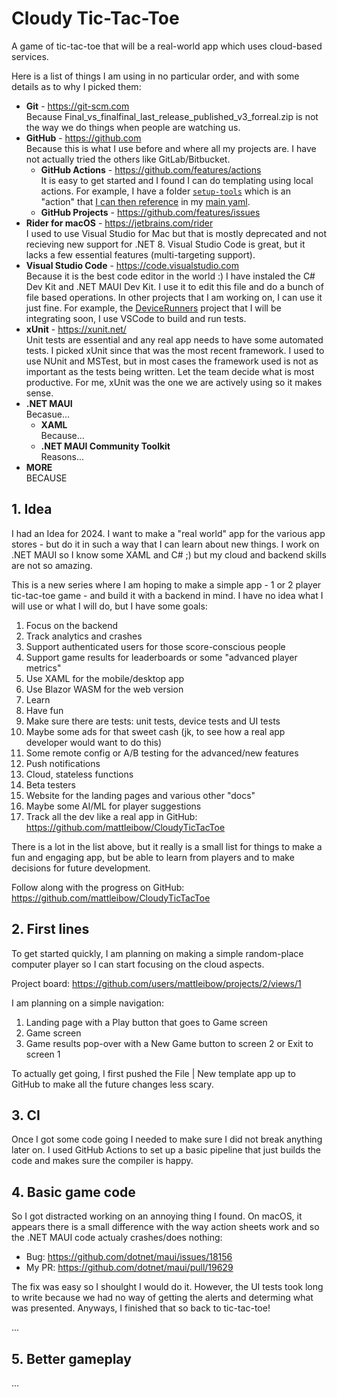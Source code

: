 # Cloudy Tic-Tac-Toe

A game of tic-tac-toe that will be a real-world app which uses cloud-based services.

Here is a list of things I am using in no particular order, and with some details as to why I picked them:

* **Git** - https://git-scm.com  
  Because Final_vs_finalfinal_last_release_published_v3_forreal.zip is not the way we do things when people are watching us.
* **GitHub** - https://github.com  
  Because this is what I use before and where all my projects are. I have not actually tried the others like GitLab/Bitbucket.
  * **GitHub Actions** - https://github.com/features/actions  
    It is easy to get started and I found I can do templating using local actions. For example, I have a folder [`setup-tools`](https://github.com/mattleibow/CloudyTicTacToe/tree/2917564505f54ed88d792735e6087eee35035b43/.github/workflows/setup-tools) which is an "action" that [I can then reference](https://github.com/mattleibow/CloudyTicTacToe/blob/2917564505f54ed88d792735e6087eee35035b43/.github/workflows/build.yml#L18-L19) in my [main yaml](https://github.com/mattleibow/CloudyTicTacToe/blob/2917564505f54ed88d792735e6087eee35035b43/.github/workflows/build.yml).
  * **GitHub Projects** - https://github.com/features/issues  
* **Rider for macOS** - https://jetbrains.com/rider  
  I used to use Visual Studio for Mac but that is mostly deprecated and not recieving new support for .NET 8. Visual Studio Code is great, but it lacks a few essential features (multi-targeting support).
* **Visual Studio Code** - https://code.visualstudio.com  
  Because it is the best code editor in the world :) I have instaled the C# Dev Kit and .NET MAUI Dev Kit. I use it to edit this file and do a bunch of file based operations. In other projects that I am working on, I can use it just fine. For example, the [DeviceRunners](https://github.com/mattleibow/DeviceRunners) project that I will be integrating soon, I use VSCode to build and run tests.
* **xUnit** - https://xunit.net/  
  Unit tests are essential and any real app needs to have some automated tests. I picked xUnit since that was the most recent framework. I used to use NUnit and MSTest, but in most cases the framework used is not as important as the tests being written. Let the team decide what is most productive. For me, xUnit was the one we are actively using so it makes sense.
* **.NET MAUI**  
  Becasue...
  * **XAML**  
  Because...
  * **.NET MAUI Community Toolkit**  
  Reasons...
* **MORE**  
  BECAUSE

## 1. Idea

I had an Idea for 2024. I want to make a "real world" app for the various app stores - but do it in such a way that I
can learn about new things. I work on .NET MAUI so I know some XAML and C# ;) but my cloud and backend skills are not
so amazing.

This is a new series where I am hoping to make a simple app - 1 or 2 player tic-tac-toe game - and build it with a
backend in mind. I have no idea what I will use or what I will do, but I have some goals:

1. Focus on the backend
2. Track analytics and crashes
3. Support authenticated users for those score-conscious people
4. Support game results for leaderboards or  some "advanced player metrics"
5. Use XAML for the mobile/desktop app
6. Use Blazor WASM for the web version
7. Learn
8. Have fun
9. Make sure there are tests: unit tests, device tests and UI tests
10. Maybe some ads for that sweet cash (jk, to see how a real app developer would want to do this)
11. Some remote config or A/B testing for the advanced/new features
12. Push notifications
13. Cloud, stateless functions
14. Beta testers
15. Website for the landing pages and various other "docs"
16. Maybe some AI/ML for player suggestions
17. Track all the dev like a real app in GitHub: https://github.com/mattleibow/CloudyTicTacToe

There is a lot in the list above, but it really is a small list for things to make a fun and engaging app, but be able
to learn from players and to make decisions for future development.

Follow along with the progress on GitHub: https://github.com/mattleibow/CloudyTicTacToe

## 2. First lines

To get started quickly, I am planning on making a simple random-place computer player so I can start focusing on the
cloud aspects.

Project board: https://github.com/users/mattleibow/projects/2/views/1

I am planning on a simple navigation:

1. Landing page with a Play button that goes to Game screen
2. Game screen
3. Game results pop-over with a New Game button to screen 2 or Exit to screen 1

To actually get going, I first pushed the File | New template app up to GitHub to make all the future changes less scary.

## 3. CI

Once I got some code going I needed to make sure I did not break anything later on. I used GitHub Actions to set up a basic pipeline that just builds the code and makes sure the compiler is happy. 

## 4. Basic game code

So I got distracted working on an annoying thing I found. On macOS, it appears there is a small difference with the way action sheets work and so the .NET MAUI code actualy crashes/does nothing: 

 - Bug: https://github.com/dotnet/maui/issues/18156
 - My PR: https://github.com/dotnet/maui/pull/19629

The fix was easy so I shoulght I would do it. However, the UI tests took long to write because we had no way of getting the alerts and determing what was presented. Anyways, I finished that so back to tic-tac-toe!

...

## 5. Better gameplay

...
